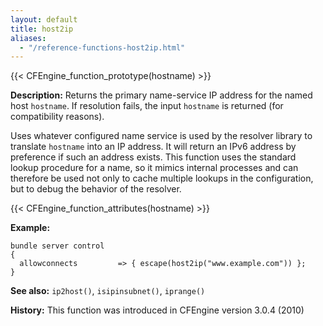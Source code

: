 ```yaml
---
layout: default
title: host2ip
aliases:
  - "/reference-functions-host2ip.html"
---
```


{{< CFEngine_function_prototype(hostname) >}}

**Description:** Returns the primary name-service IP address for the named host `hostname`.
If resolution fails, the input `hostname` is returned (for compatibility reasons).

Uses whatever configured name service is used by the resolver library to
translate `hostname` into an IP address. It will return an IPv6 address
by preference if such an address exists. This function uses the standard
lookup procedure for a name, so it mimics internal processes and can
therefore be used not only to cache multiple lookups in the configuration, but
to debug the behavior of the resolver.

{{< CFEngine_function_attributes(hostname) >}}

**Example:**

```cf3
bundle server control
{
  allowconnects         => { escape(host2ip("www.example.com")) };
}
```

**See also:** `ip2host()`, `isipinsubnet()`, `iprange()`

**History:** This function was introduced in CFEngine version 3.0.4
(2010)

